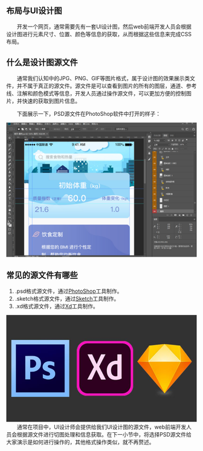 
## 布局与UI设计图

&emsp;&emsp;开发一个网页，通常需要先有一套UI设计图，然后web前端开发人员会根据设计图进行元素尺寸、位置、颜色等信息的获取，从而根据这些信息来完成CSS布局。

## 什么是设计图源文件

&emsp;&emsp;通常我们认知中的JPG、PNG、GIF等图片格式，属于设计图的效果展示类文件，并不属于真正的源文件。源文件是可以查看到图片的所有的图层，通道、参考线、注解和颜色模式等信息，开发人员通过操作源文件，可以更加方便的控制图片，并快速的获取到图片信息。

&emsp;&emsp;下面展示一下，PSD源文件在PhotoShop软件中打开的样子：

![](./img/2_3_1.jpg)

## 常见的源文件有哪些

1. .psd格式源文件，通过[PhotoShop](https://www.adobe.com/products/photoshop.html)工具制作。
2. .sketch格式源文件，通过[Sketch](https://www.sketch.com/)工具制作。
3. .xd格式源文件，通过[Xd](https://www.adobe.com/products/xd.html)工具制作。

![](./img/2_3_2.jpg)
&emsp;&emsp;通常在项目中，UI设计师会提供给我们UI设计图的源文件，web前端开发人员会根据源文件进行切图处理和信息获取。在下一小节中，将选择PSD源文件给大家演示是如何进行操作的，其他格式操作类似，就不再赘述。
